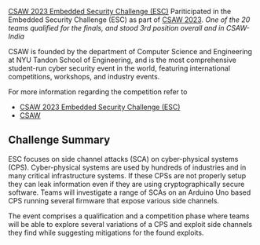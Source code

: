 [CSAW 2023 Embedded Security Challenge (ESC)](https://github.com/TrustworthyComputing/csaw_esc_2023)
Pariticipated in the Embedded Security Challenge (ESC) as part of [CSAW 2023](https://www.csaw.io/). 
*One of the 20 teams qualified for the finals, and stood 3rd position overall and in CSAW-India*

CSAW is founded by the department of Computer Science and Engineering at NYU Tandon School of Engineering, and is the most comprehensive student-run cyber security event in the world, featuring international competitions, workshops, and industry events.

For more information regarding the competition refer to
- [CSAW 2023 Embedded Security Challenge (ESC)](https://github.com/TrustworthyComputing/csaw_esc_2023)
- [CSAW](https://www.csaw.io/)

## Challenge Summary
ESC focuses on side channel attacks (SCA) on cyber-physical systems (CPS). Cyber-physical systems are used by hundreds of industries and in many critical infrastructure systems. If these CPSs are not properly setup they can leak information even if they are using cryptographically secure software. Teams will investigate a range of SCAs on an Arduino Uno based CPS running several firmware that expose various side channels. 

The event comprises a qualification and a competition phase where teams will be able to explore several variations of a CPS and exploit side channels they find while suggesting mitigations for the found exploits.


